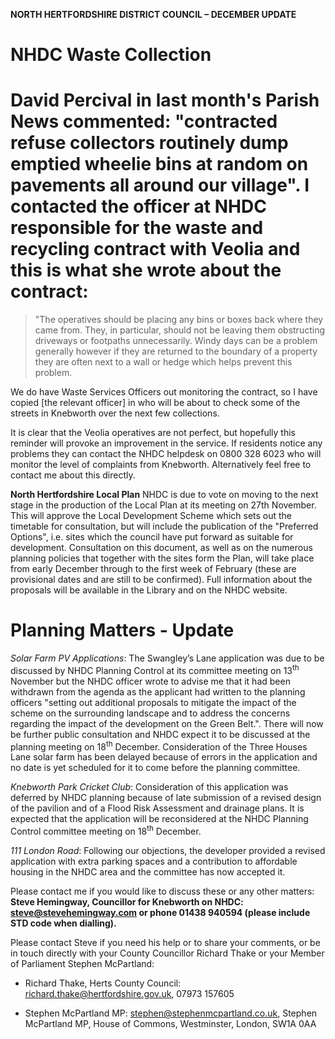 **NORTH HERTFORDSHIRE DISTRICT COUNCIL – DECEMBER UPDATE**

NHDC Waste Collection
=====================

David Percival in last month's Parish News commented: "contracted refuse collectors routinely dump emptied wheelie bins at random on pavements all around our village". I contacted the officer at NHDC responsible for the waste and recycling contract with Veolia and this is what she wrote about the contract: 
====================================================================================================================================================================================================================================================================================================================

> "The operatives should be placing any bins or boxes back where they came from. They, in particular, should not be leaving them obstructing driveways or footpaths unnecessarily. Windy days can be a problem generally however if they are returned to the boundary of a property they are often next to a wall or hedge which helps prevent this problem.  

We do have Waste Services Officers out monitoring the contract, so I have copied \[the relevant officer\] in who will be about to check some of the streets in Knebworth over the next few collections.

It is clear that the Veolia operatives are not perfect, but hopefully this reminder will provoke an improvement in the service. If residents notice any problems they can contact the NHDC helpdesk on 0800 328 6023 who will monitor the level of complaints from Knebworth. Alternatively feel free to contact me about this directly.

**North Hertfordshire Local Plan**
NHDC is due to vote on moving to the next stage in the production of the Local Plan at its meeting on 27th November. This will approve the Local Development Scheme which sets out the timetable for consultation, but will include the publication of the "Preferred Options", i.e. sites which the council have put forward as suitable for development. Consultation on this document, as well as on the numerous planning policies that together with the sites form the Plan, will take place from early December through to the first week of February (these are provisional dates and are still to be confirmed). Full information about the proposals will be available in the Library and on the NHDC website.

Planning Matters - Update
=========================

*Solar Farm PV Applications*: The Swangley’s Lane application was due to be discussed by NHDC Planning Control at its committee meeting on 13<sup>th</sup> November but the NHDC officer wrote to advise me that it had been withdrawn from the agenda as the applicant had written to the planning officers "setting out additional proposals to mitigate the impact of the scheme on the surrounding landscape and to address the concerns regarding the impact of the development on the Green Belt.". There will now be further public consultation and NHDC expect it to be discussed at the planning meeting on 18<sup>th</sup> December. Consideration of the Three Houses Lane solar farm has been delayed because of errors in the application and no date is yet scheduled for it to come before the planning committee.

*Knebworth Park Cricket Club*: Consideration of this application was deferred by NHDC planning because of late submission of a revised design of the pavilion and of a Flood Risk Assessment and drainage plans. It is expected that the application will be reconsidered at the NHDC Planning Control committee meeting on 18<sup>th</sup> December.

*111 London Road*: Following our objections, the developer provided a revised application with extra parking spaces and a contribution to affordable housing in the NHDC area and the committee has now accepted it.

<span id="1487a9d14edcae9e_h.8tt51j1k6g4w" class="anchor"></span>

Please contact me if you would like to discuss these or any other matters: **Steve Hemingway, Councillor for Knebworth on NHDC: steve@stevehemingway.com or phone 01438 940594 (please include STD code when dialling).**

Please contact Steve if you need his help or to share your comments, or be in touch directly with your County Councillor Richard Thake or your Member of Parliament Stephen McPartland:

-   Richard Thake, Herts County Council: richard.thake@hertfordshire.gov.uk, 07973 157605

-   Stephen McPartland MP: stephen@stephenmcpartland.co.uk, Stephen McPartland MP, House of Commons, Westminster, London, SW1A 0AA


